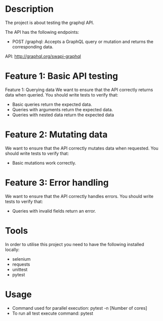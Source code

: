 # Description

The project is about testing the graphql API. 

The API has the following endpoints:
* POST /graphql: Accepts a GraphQL query or mutation and returns the corresponding
data.

API: http://graphql.org/swapi-graphql

# Feature 1: Basic API testing
Feature 1: Querying data
We want to ensure that the API correctly returns data when queried. You should write tests to verify
that:
* Basic queries return the expected data.
* Queries with arguments return the expected data.
* Queries with nested data return the expected data

# Feature 2: Mutating data

We want to ensure that the API correctly mutates data when requested. You should write tests to
verify that:
* Basic mutations work correctly.

# Feature 3: Error handling
We want to ensure that the API correctly handles errors. You should write tests to verify that:
* Queries with invalid fields return an error.



# Tools

In order to utilise this project you need to have the following installed locally:
* selenium
* requests
* unittest
* pytest

# Usage

* Command used for parallel execution: pytest -n [Number of cores]
* To run all test execute command: pytest